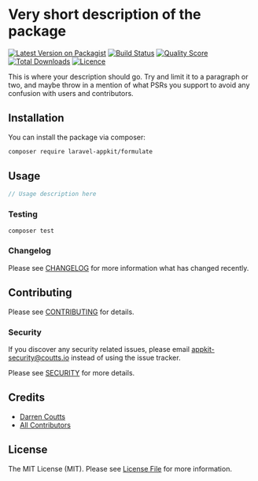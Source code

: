 # Very short description of the package

[![Latest Version on Packagist](https://img.shields.io/packagist/v/laravel-appkit/formulate.svg?style=flat-square)](https://packagist.org/packages/laravel-appkit/formulate)
[![Build Status](https://img.shields.io/github/workflow/status/laravel-appkit/formulate/Automated%20Tests?style=flat-square)](https://github.com/laravel-appkit/formulate/actions?query=workflow%3A%22Automated+Tests%22)
[![Quality Score](https://img.shields.io/github/workflow/status/laravel-appkit/formulate/Check%20&%20fix%20styling?label=code%20quality&style=flat-square)](https://github.com/laravel-appkit/formulate/actions?query=workflow%3A%22Check+%26+fix+styling%22)
[![Total Downloads](https://img.shields.io/packagist/dt/laravel-appkit/formulate.svg?style=flat-square)](https://packagist.org/packages/laravel-appkit/formulate)
[![Licence](https://img.shields.io/packagist/l/laravel-appkit/formulate.svg?style=flat-square)](https://packagist.org/packages/laravel-appkit/formulate)

This is where your description should go. Try and limit it to a paragraph or two, and maybe throw in a mention of what PSRs you support to avoid any confusion with users and contributors.

## Installation

You can install the package via composer:

```bash
composer require laravel-appkit/formulate
```

## Usage

``` php
// Usage description here
```

### Testing

``` bash
composer test
```

### Changelog

Please see [CHANGELOG](CHANGELOG.md) for more information what has changed recently.

## Contributing

Please see [CONTRIBUTING](.github/CONTRIBUTING.md) for details.

### Security

If you discover any security related issues, please email appkit-security@coutts.io instead of using the issue tracker.

Please see [SECURITY](.github/SECURITY.md) for more details.

## Credits

- [Darren Coutts](https://github.com/laravel-appkit)
- [All Contributors](../../contributors)

## License

The MIT License (MIT). Please see [License File](LICENSE.md) for more information.
